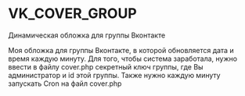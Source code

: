 # VK_COVER_GROUP
Динамическая обложка для группы Вконтакте

Моя обложка для группы Вконтакте, в которой обновляется дата и время каждую минуту. 
Для того, чтобы система заработала, нужно ввести в файлу cover.php секретный ключ группы, где Вы администратор и id этой группы.
Также нужно каждую минуту запускать Cron на файл cover.php
